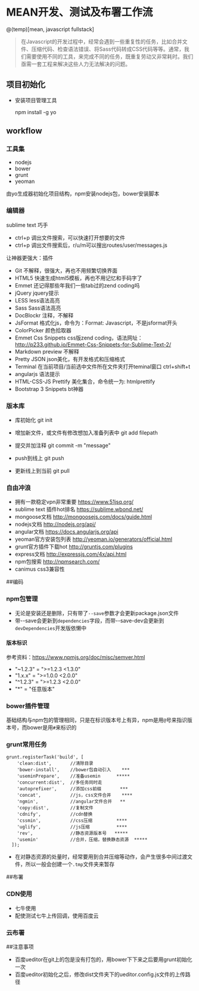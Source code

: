 # MEAN开发、测试及布署工作流

@(temp)[mean, javascript fullstack]

> 在Javascript的开发过程中，经常会遇到一些重复性的任务，比如合并文件、压缩代码、检查语法错误、将Sass代码转成CSS代码等等。通常，我们需要使用不同的工具，来完成不同的任务，既重复劳动又非常耗时。我们亟需一套工程来解决这些人力无法解决的问题。

## 项目初始化
* 安装项目管理工具
	
	npm install -g yo
	

## workflow

### 工具集
* nodejs
* bower
* grunt 
* yeoman

由yo生成器初始化项目结构，npm安装nodejs包，bower安装脚本

### 编辑器

sublime text 巧手
* ctrl+p 调出文件搜索，可以快速打开想要的文件
* ctrl+p 调出文件搜索后，r/u/m可以搜出routes/user/messages.js


让神器更强大：插件

* Git 不解释，很强大，再也不用频繁切换界面
* HTML5 快速生成html5模板，再也不用记忆和手码字了
* Emmet 还记得那些年我们一些tab过的zend coding吗
* jQuery jquery提示
* LESS less语法高亮
* Sass Sass语法高亮
* DocBlockr 注释，不解释
* JsFormat 格式化js，命令为：Format: Javascript，不是jsformat开头
* ColorPicker 颜色拾取器
* Emmet Css Snippets css版zend coding，语法网址： http://p233.github.io/Emmet-Css-Snippets-for-Sublime-Text-2/
* Markdown preview 不解释
* Pretty JSON json美化，有开发格式和压缩格式
* Terminal 在当前项目/当前选中文件所在文件夹打开teminal窗口 ctrl+shift+t
* angularjs 语法提示
* HTML-CSS-JS Prettify 美化集合，命令统一为: htmlprettify
* Bootstrap 3 Snippets bt神器

### 版本库

* 库初始化
 git init

* 增加新文件，或文件有修改想加入准备列表中
 git add filepath

* 提交并加注释
 git commit -m "message"

* push到线上
 git push 

* 更新线上到当前
 git pull

### 自由冲浪

* 拥有一款稳定vpn非常重要 https://www.51jsq.org/
* sublime text 插件hot排名 https://sublime.wbond.net/
* mongoose文档 http://mongoosejs.com/docs/guide.html
* nodejs文档 http://nodejs.org/api/
* angular文档 https://docs.angularjs.org/api
* yeoman官方安装包列表 http://yeoman.io/generators/official.html
* grunt官方插件下载hot http://gruntjs.com/plugins
* express文档 http://expressjs.com/4x/api.html
* npm包搜索 http://npmsearch.com/
* canimus css3兼容性

##编码

### npm包管理
* 无论是安装还是删除，只有带了`--save`参数才会更新package.json文件
* 带--save会更新到`dependencies`字段，而带--save-dev会更新到`devDependencies`开发版依懒中

#### 版本标识

参考资料：https://www.npmjs.org/doc/misc/semver.html

* "~1.2.3"	=	">=1.2.3 <1.3.0"
* "1.x.x"	=	">=1.0.0 <2.0.0"
* "^1.2.3"	=	">=1.2.3 <2.0.0"
* "*"		=	"任意版本"

### bower插件管理
基础结构与npm包的管理相同，只是在标识版本号上有异，npm是用`@`号来指识版本号，而bower是用`#`来标识的

### grunt常用任务
	
	grunt.registerTask('build', [
	    'clean:dist',		//清除目录
	    'bower-install',	//bower包自动引入	***
	    'useminPrepare',	//准备usemin		*****
	    'concurrent:dist',	//多任务同时走
	    'autoprefixer',		//添加css前缀		***
	    'concat',			//js，css文件合并	****
	    'ngmin',			//angular文件合并	**
	    'copy:dist',		//复制文件			
	    'cdnify',			//cdn替换
	    'cssmin',			//css压缩			****
	    'uglify',			//js压缩			****
	    'rev',				//静态资源版本号	*****
	    'usemin'			//合并，压缩，替换静态资源	*****
	  ]);

* 在对静态资源的处量时，经常要用到合并压缩等动作，会产生很多中间过渡文件，所以一般会创建一个`.tmp`文件夹来暂存

##布署
### CDN使用
* 七牛使用
* 配使测试七牛上传回调，使用百度云
### 云布署

##注意事项
* 百度ueditor在git上的包是没有打包的，用bower下下来之后要用grunt初始化一次
* 百度ueditor初始化之后，修改dist文件夹下的ueditor.config.js文件的上传路径